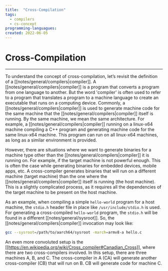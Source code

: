```yaml
---
title:  "Cross-Compilation"
tags:
  - compilers
  - cs-concept
programming-languagues:
created: 2022-06-05
---
```

# Cross-Compilation
---
To understand the concept of cross-compilation, let’s revisit the definition of a [[notes/general/compilers|compiler]]. A [[notes/general/compilers|compiler]] is a program that converts a program from one language to another. But the word 'compiler' is often used to refer to a program that translates a program to a machine language to create an executable that runs on a computing device. Commonly, a [[notes/general/compilers|compiler]] is used to generate machine code for the same machine that the [[notes/general/compilers|compiler]] itself is running. By the same machine, we mean the same architecture. For example, a [[notes/general/compilers|compiler]] running on a linux-x64 machine compiling a C++ program and generating machine code for the same linux-x64 machine. This program can run on all linux-x64 machines, as long as a similar environment is provided.

However, there are situations where we want to generate binaries for a machine type other than the [[notes/general/compilers|compiler]] it is running on. For example, if the target machine is not powerful enough. This is often the case while generating binaries for embedded devices, mobile apps, etc. A cross-compiler generates binaries that will run on a different machine (target machine) than the one where the [[notes/general/compilers|compiler]] itself is running (the host machine). This is a slightly complicated process, as it requires all the dependencies of the target machine to be present on the host machine.

As an example, when compiling a simple `hello-world` program for a host machine, the `stdio.h` header file in place like `/usr/include/stdio.h` is used. For generating a cross-compiled `hello-world` program, the `stdio.h` will be found in a different [[notes/general/sysroot]]. So, the [[notes/general/compilers|compiler]] invocation may look like:

```bash
gcc --sysroot=/path/to/aarch64/sysroot -march=armv8-a hello.c
```

An even more convoluted setup is the [[https://en.wikipedia.org/wiki/Cross_compiler#Canadian_Cross]], where there are two cross-compilers involved. In this setup, there are three machines A, B, and C. The cross-compiler in A (CA) will generate another cross-compiler (CB) that will run on B. CB will generate code for machine C.